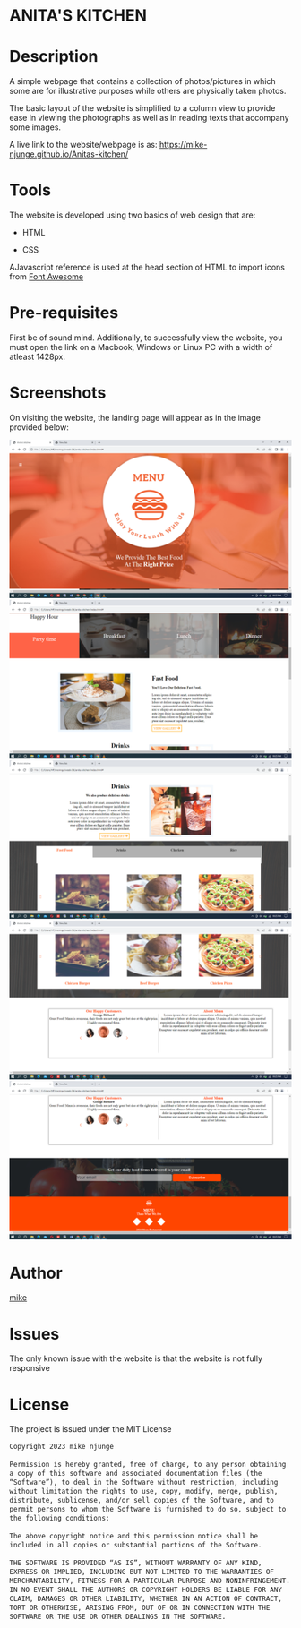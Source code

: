 # ANITA'S KITCHEN

# Description

A simple webpage that contains a collection of photos/pictures in which some are for illustrative purposes while others are physically taken photos.

The basic layout of the website is simplified to a column view to provide ease in viewing the photographs as well as in reading texts that accompany some images.

A live link to the website/webpage is as: 
https://mike-njunge.github.io/Anitas-kitchen/

# Tools

The website is developed using two basics of web design that are:

- HTML

- CSS

AJavascript reference is used at the head section of HTML to import icons from [Font Awesome](https://fontawesome.com/)

# Pre-requisites

First be of sound mind.
Additionally, to successfully view the website, you must open the link on a Macbook, Windows or Linux PC with a width of atleast 1428px.

# Screenshots

On visiting the website, the landing page will appear as in the image provided below:

<img src="image/Screenshot (7).png">
<img src="image/Screenshot (8).png">
<img src="image/Screenshot (9).png">
<img src="image/Screenshot (10).png">
<img src="image/Screenshot (11).png">


# Author

[mike](https://github.com/mike)

# Issues

The only known issue with the website is that the website is not fully responsive

# License

The project is issued under the MIT License

```
Copyright 2023 mike njunge

Permission is hereby granted, free of charge, to any person obtaining a copy of this software and associated documentation files (the “Software”), to deal in the Software without restriction, including without limitation the rights to use, copy, modify, merge, publish, distribute, sublicense, and/or sell copies of the Software, and to permit persons to whom the Software is furnished to do so, subject to the following conditions:

The above copyright notice and this permission notice shall be included in all copies or substantial portions of the Software.

THE SOFTWARE IS PROVIDED “AS IS”, WITHOUT WARRANTY OF ANY KIND, EXPRESS OR IMPLIED, INCLUDING BUT NOT LIMITED TO THE WARRANTIES OF MERCHANTABILITY, FITNESS FOR A PARTICULAR PURPOSE AND NONINFRINGEMENT. IN NO EVENT SHALL THE AUTHORS OR COPYRIGHT HOLDERS BE LIABLE FOR ANY CLAIM, DAMAGES OR OTHER LIABILITY, WHETHER IN AN ACTION OF CONTRACT, TORT OR OTHERWISE, ARISING FROM, OUT OF OR IN CONNECTION WITH THE SOFTWARE OR THE USE OR OTHER DEALINGS IN THE SOFTWARE.
```

